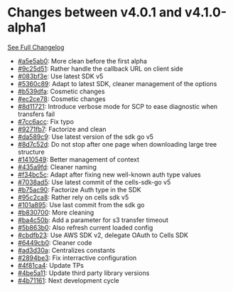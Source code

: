 # Changes between v4.0.1 and v4.1.0-alpha1

[See Full Changelog](https://github.com/pydio/cells-client/compare/v4.0.1...v4.1.0-alpha1)

- [#a5e5ab0](https://github.com/pydio/cells-client/commit/a5e5ab0706e13612051e55465d763515afa4a4c1): More clean before the first alpha
- [#9c25d51](https://github.com/pydio/cells-client/commit/9c25d51c21852eeca7d627d0d4236194b3e8cce7): Rather handle the callback URL on client side
- [#083bf3e](https://github.com/pydio/cells-client/commit/083bf3e0358d607fdec6154cc44526924645a614): Use latest SDK v5
- [#5360c89](https://github.com/pydio/cells-client/commit/5360c89326897b24b325ca7eaf716f872775857e): Adapt to latest SDK, cleaner management of the options
- [#b539dfa](https://github.com/pydio/cells-client/commit/b539dfa9a80262f999baf025affcccf255d1c16b): Cosmetic changes
- [#ec2ce78](https://github.com/pydio/cells-client/commit/ec2ce789c18d19049a74982a9999526dc6a30ff4): Cosmetic changes
- [#8d11721](https://github.com/pydio/cells-client/commit/8d117210f642812da62298df0ff461a3868784b5): Introduce verbose mode for SCP to ease diagnostic when transfers fail
- [#7cc6acc](https://github.com/pydio/cells-client/commit/7cc6acc332cb44ec2b8cbe481c481e341ff2475c): Fix typo
- [#9271fb7](https://github.com/pydio/cells-client/commit/9271fb797d1f533a264c76d0fa8c7a47fb212c83): Factorize and clean
- [#da589c9](https://github.com/pydio/cells-client/commit/da589c913ed2ecbc6dc53ac55f81008cd25a4f47): Use latest version of the sdk go v5
- [#8d7c52d](https://github.com/pydio/cells-client/commit/8d7c52d9dbaefdc59cab878400fbfa47191f699e): Do not stop after one page when downloading large tree structure
- [#1410549](https://github.com/pydio/cells-client/commit/1410549258d4605f56a471fb40334b5aafee2105): Better management of context
- [#435a9fd](https://github.com/pydio/cells-client/commit/435a9fd3d0bbf9195d2250e8cd817251a18aa363): Cleaner naming
- [#f34bc5c](https://github.com/pydio/cells-client/commit/f34bc5ca34c804a736339f51bb8dba3658c8470c): Adapt after fixing new well-known auth type values
- [#7038ad5](https://github.com/pydio/cells-client/commit/7038ad5c70f87aab8a831f75aa7e536812881f56): Use latest commit of the cells-sdk-go v5
- [#b75ac90](https://github.com/pydio/cells-client/commit/b75ac9010dccefbac5504a03c09ae18db0adbd8c): Factorize Auth type in the SDK
- [#95c2ca8](https://github.com/pydio/cells-client/commit/95c2ca8e983af8d1664620c09c00677fde94dd96): Rather rely on cells sdk v5
- [#101a895](https://github.com/pydio/cells-client/commit/101a895a25cb1b2b0af876dfe8185806cdcd2e0b): Use last commit from the sdk go
- [#b830700](https://github.com/pydio/cells-client/commit/b8307005420de57a12031d419994ddef301ad31f): More cleaning
- [#ba4c50b](https://github.com/pydio/cells-client/commit/ba4c50b9e6368da39e4d606ed505a070cbc31b32): Add a parameter for s3 transfer timeout
- [#5b863b0](https://github.com/pydio/cells-client/commit/5b863b0cb5cb3c84f599cf18689364c98254f23a): Also refresh current loaded config
- [#cbdfb23](https://github.com/pydio/cells-client/commit/cbdfb23cb45f84227d1f877ebcff8399be743895): Use AWS SDK v2, delegate OAuth to Cells SDK
- [#6449cb0](https://github.com/pydio/cells-client/commit/6449cb0dbe06971d5040e81bdb82958fea37d8ba): Cleaner code
- [#ad3d30a](https://github.com/pydio/cells-client/commit/ad3d30aa0aa87d21be9829c55678e0e1591416b9): Centralizes constants
- [#2894be3](https://github.com/pydio/cells-client/commit/2894be3e4fd4afd5810b6b096087539db6965d90): Fix interractive configuration
- [#4f81ca4](https://github.com/pydio/cells-client/commit/4f81ca41c0bb52307149d4839f75c1ad027a43c1): Update TPs
- [#4be5a11](https://github.com/pydio/cells-client/commit/4be5a11efd25124421f7fd12ceff001fb96e2b29): Update third party library versions
- [#4b71161](https://github.com/pydio/cells-client/commit/4b711611685c19e2bdd6d9e8bb13e1f5ec7f1d8e): Next development cycle
